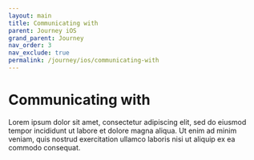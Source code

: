 ```yaml
---
layout: main
title: Communicating with
parent: Journey iOS
grand_parent: Journey
nav_order: 3
nav_exclude: true
permalink: /journey/ios/communicating-with
---
```


# Communicating with

Lorem ipsum dolor sit amet, consectetur adipiscing elit, sed do eiusmod tempor incididunt ut labore et dolore magna aliqua. Ut enim ad minim veniam, quis nostrud exercitation ullamco laboris nisi ut aliquip ex ea commodo consequat.